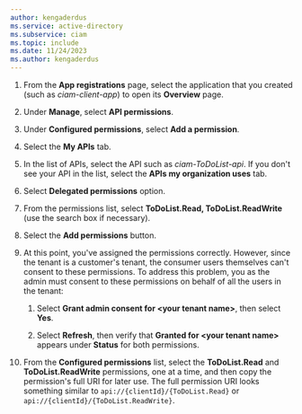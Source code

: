 ```yaml
---
author: kengaderdus
ms.service: active-directory
ms.subservice: ciam
ms.topic: include
ms.date: 11/24/2023
ms.author: kengaderdus
---
```

1. From the **App registrations** page, select the application that you created (such as *ciam-client-app*) to open its **Overview** page.
 
1. Under **Manage**, select **API permissions**.
 
1. Under **Configured permissions**, select **Add a permission**.

1. Select the **My APIs** tab. 
 
1. In the list of APIs, select the API such as *ciam-ToDoList-api*. If you don't see your API in the list, select the **APIs my organization uses** tab.
 
1. Select **Delegated permissions** option.
 
1. From the permissions list, select **ToDoList.Read, ToDoList.ReadWrite** (use the search box if necessary).
 
1. Select the **Add permissions** button.

1. At this point, you've assigned the permissions correctly. However, since the tenant is a customer's tenant, the  consumer users themselves can't consent to these permissions. To address this problem, you as the admin must consent to these permissions on behalf of all the users in the tenant:
 
    1. Select **Grant admin consent for \<your tenant name\>**, then select **Yes**.
    
    1. Select **Refresh**, then verify that **Granted for \<your tenant name\>** appears under **Status** for both permissions.

1. From the **Configured permissions** list, select the **ToDoList.Read** and **ToDoList.ReadWrite** permissions, one at a time, and then copy the permission's full URI for later use. The full permission URI looks something similar to `api://{clientId}/{ToDoList.Read}` or `api://{clientId}/{ToDoList.ReadWrite}`.